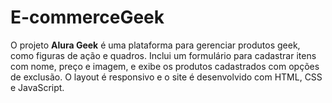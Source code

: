 # E-commerceGeek
O projeto **Alura Geek** é uma plataforma para gerenciar produtos geek, como figuras de ação e quadros. Inclui um formulário para cadastrar itens com nome, preço e imagem, e exibe os produtos cadastrados com opções de exclusão. O layout é responsivo e o site é desenvolvido com HTML, CSS e JavaScript.
